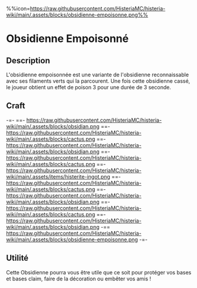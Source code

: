 %%icon=https://raw.githubusercontent.com/HisteriaMC/histeria-wiki/main/.assets/blocks/obsidienne-empoisonne.png%%

# Obsidienne Empoisonné 

## Description 
L'obsidienne empoisonnée est une variante de l'obsidienne reconnaissable avec ses filaments verts qui la parcourent. Une fois cette obsidienne cassé, le joueur obtient un effet de poison 3 pour une durée de 3 seconde.

## Craft
-=-
 ==- https://raw.githubusercontent.com/HisteriaMC/histeria-wiki/main/.assets/blocks/obsidian.png
 ==- https://raw.githubusercontent.com/HisteriaMC/histeria-wiki/main/.assets/blocks/cactus.png
 ==- https://raw.githubusercontent.com/HisteriaMC/histeria-wiki/main/.assets/blocks/obsidian.png
 ==- https://raw.githubusercontent.com/HisteriaMC/histeria-wiki/main/.assets/blocks/cactus.png
 ==- https://raw.githubusercontent.com/HisteriaMC/histeria-wiki/main/.assets/items/histerite-ingot.png
 ==- https://raw.githubusercontent.com/HisteriaMC/histeria-wiki/main/.assets/blocks/cactus.png
 ==- https://raw.githubusercontent.com/HisteriaMC/histeria-wiki/main/.assets/blocks/obsidian.png
 ==- https://raw.githubusercontent.com/HisteriaMC/histeria-wiki/main/.assets/blocks/cactus.png
 ==- https://raw.githubusercontent.com/HisteriaMC/histeria-wiki/main/.assets/blocks/obsidian.png
 -== https://raw.githubusercontent.com/HisteriaMC/histeria-wiki/main/.assets/blocks/obsidienne-empoisonne.png
-=-

## Utilité 
Cette Obsidienne pourra vous être utile que ce soit pour protéger vos bases et bases claim, faire de la décoration ou embêter vos amis !
